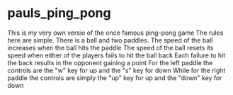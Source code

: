 # pauls_ping_pong
This is my very own versio of the once famous ping-pong game
The rules here are simple. There is a ball and two paddles.
The speed of the ball increases when the ball hits the paddle
The speed of the ball resets its speed when either of the players fails to hit the ball back
Each failure to hit the back results in the opponent gaining a point
For the left paddle the controls are the "w" key for up and the "s" key for down
While for the right paddle the controls are simply the "up" key for up and the "down" key for down
